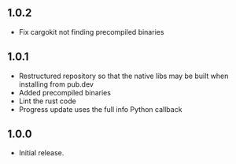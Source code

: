 ## 1.0.2

* Fix cargokit not finding precompiled binaries

## 1.0.1

* Restructured repository so that the native libs may be built when installing from pub.dev
* Added precompiled binaries
* Lint the rust code
* Progress update uses the full info Python callback

## 1.0.0

* Initial release.
